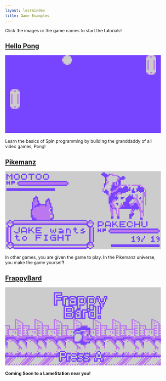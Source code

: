 ```yaml
---
layout: learnindex
title: Game Examples
--- 
```


Click the images or the game names to start the tutorials!

## [Hello Pong](Pong/)

[![](Pong/screenshots/pong4.png)](Pong)

Learn the basics of Spin programming by building the granddaddy of all
video games, Pong!

## [Pikemanz](Pikemanz)

[![](Pikemanz/screenshots/mootoo.png)](Pikemanz)

In other games, you are given the game to play. In the Pikemanz
universe, you make the game yourself!

## [FrappyBard](FrappyBard)

![](FrappyBard/screenshots/frappy1.png)

**Coming Soon to a LameStation near you!**

